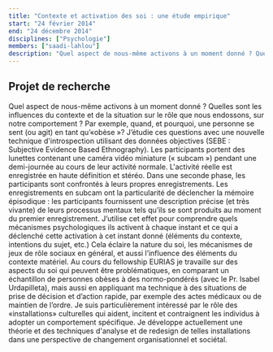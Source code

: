 ```yaml
---
title: "Contexte et activation des soi : une étude empirique"
start: "24 février 2014"
end: "24 décembre 2014"
disciplines: ["Psychologie"]
members: ["saadi-lahlou"]
description: "Quel aspect de nous-même activons à un moment donné ? Quelles sont les influences du contexte et de la situation sur le rôle que nous endossons, sur notre comportement ? Par exemple, quand, et pourquoi, une personne se sent (ou agit) en tant qu’«obèse »?"
---
```


## Projet de recherche

Quel aspect de nous-même activons à un moment donné ? Quelles sont les influences du contexte et de la situation sur le rôle que nous endossons, sur notre comportement ? Par exemple, quand, et pourquoi, une personne se sent (ou agit) en tant qu’«obèse »? J’étudie ces questions avec une nouvelle technique d'introspection utilisant des données objectives (SEBE : Subjective Evidence Based Ethnography).
Les participants portent des lunettes contenant une caméra vidéo miniature (« subcam ») pendant une demi-journée au cours de leur activité normale. L'activité réelle est enregistrée en haute définition et stéréo. Dans une seconde phase, les participants sont confrontés à leurs propres enregistrements. Les enregistrements en subcam ont la particularité de déclencher la mémoire épisodique : les participants fournissent une description précise (et très vivante) de leurs processus mentaux tels qu’ils se sont produits au moment du premier enregistrement.
J’utilise cet effet pour comprendre quels mécanismes psychologiques ils activent à chaque instant et ce qui a déclenché cette activation à cet instant donné (éléments du contexte, intentions du sujet, etc.)
Cela éclaire la nature du soi, les mécanismes de jeux de rôle sociaux en général, et aussi l’influence des éléments du contexte matériel. Au cours du fellowship EURIAS je travaille sur des aspects du soi qui peuvent être problématiques, en comparant un échantillon de personnes obèses à des normo-pondérés (avec le Pr. Isabel Urdapilleta), mais aussi en appliquant ma technique à des situations de prise de décision et d’action rapide, par exemple des actes médicaux ou de maintien de l’ordre.
Je suis particulièrement intéressé par le rôle des «installations» culturelles qui aident, incitent et contraignent les individus à adopter un comportement spécifique. Je développe actuellement une théorie et des techniques d'analyse et de redesign de telles installations dans une perspective de changement organisationnel et sociétal.
